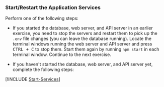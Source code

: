 ### Start/Restart the Application Services

Perform one of the following steps:

- If you started the database, web server, and API server in an earlier exercise, you need to stop the servers and restart them to pick up the `.env` file changes (you can leave the database running). Locate the terminal windows running the web server and API server and press <kbd>CTRL + C</kbd> to stop them. Start them again by running `npm start` in each terminal window. Continue to the next exercise.

- If you haven't started the database, web server, and API server yet, complete the following steps:

[!INCLUDE [Start-Services](./Start-Services.md)]